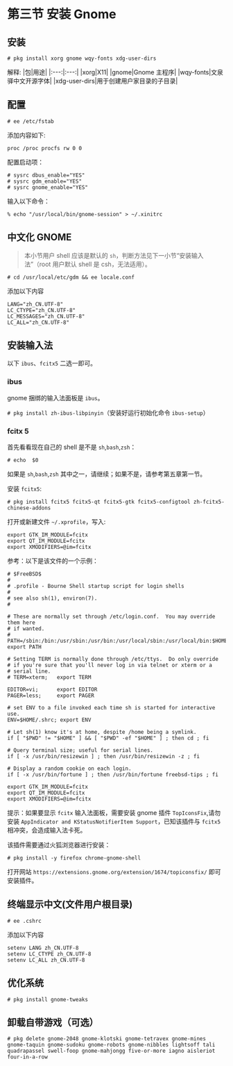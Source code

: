# 第三节 安装 Gnome

## 安装

```
# pkg install xorg gnome wqy-fonts xdg-user-dirs
```

解释:
|包|用途|
|:---:|:---:|
|xorg|X11|
|gnome|Gnome 主程序|
|wqy-fonts|文泉驿中文开源字体|
|xdg-user-dirs|用于创建用户家目录的子目录|

## 配置

`# ee /etc/fstab` 

添加内容如下: 

```
proc /proc procfs rw 0 0
```

配置启动项：

```
# sysrc dbus_enable="YES"
# sysrc gdm_enable="YES"
# sysrc gnome_enable="YES"
```

输入以下命令：

```
% echo "/usr/local/bin/gnome-session" > ~/.xinitrc
```

## 中文化 GNOME

> 本小节用户 shell 应该是默认的 `sh`，判断方法见下一小节“安装输入法”（root 用户默认 shell 是 csh，无法适用）。

`# cd /usr/local/etc/gdm && ee locale.conf`

添加以下内容

```
LANG="zh_CN.UTF-8"
LC_CTYPE="zh_CN.UTF-8"
LC_MESSAGES="zh_CN.UTF-8"
LC_ALL="zh_CN.UTF-8"
```

## 安装输入法

以下 `ibus`、`fcitx5` 二选一即可。

### ibus

gnome 捆绑的输入法面板是 `ibus`。

`# pkg install zh-ibus-libpinyin`（安装好运行初始化命令 `ibus-setup`）

### fcitx 5

首先看看现在自己的 shell 是不是 `sh`,`bash`,`zsh`：

`# echo  $0`

如果是 `sh`,`bash`,`zsh` 其中之一，请继续；如果不是，请参考第五章第一节。

安装 `fcitx5`:

```
# pkg install fcitx5 fcitx5-qt fcitx5-gtk fcitx5-configtool zh-fcitx5-chinese-addons
```

打开或新建文件 `~/.xprofile`，写入:

```
export GTK_IM_MODULE=fcitx
export QT_IM_MODULE=fcitx
export XMODIFIERS=@im=fcitx
```

参考：以下是该文件的一个示例：

```
# $FreeBSD$
#
# .profile - Bourne Shell startup script for login shells
#
# see also sh(1), environ(7).
#

# These are normally set through /etc/login.conf.  You may override them here
# if wanted.
# PATH=/sbin:/bin:/usr/sbin:/usr/bin:/usr/local/sbin:/usr/local/bin:$HOME/bin; export PATH

# Setting TERM is normally done through /etc/ttys.  Do only override
# if you're sure that you'll never log in via telnet or xterm or a
# serial line.
# TERM=xterm; 	export TERM

EDITOR=vi;   	export EDITOR
PAGER=less;  	export PAGER

# set ENV to a file invoked each time sh is started for interactive use.
ENV=$HOME/.shrc; export ENV

# Let sh(1) know it's at home, despite /home being a symlink.
if [ "$PWD" != "$HOME" ] && [ "$PWD" -ef "$HOME" ] ; then cd ; fi

# Query terminal size; useful for serial lines.
if [ -x /usr/bin/resizewin ] ; then /usr/bin/resizewin -z ; fi

# Display a random cookie on each login.
if [ -x /usr/bin/fortune ] ; then /usr/bin/fortune freebsd-tips ; fi

export GTK_IM_MODULE=fcitx
export QT_IM_MODULE=fcitx
export XMODIFIERS=@im=fcitx
```

提示：如果要显示 `fcitx` 输入法面板，需要安装 gnome 插件 `TopIconsFix`,请勿安装 `AppIndicator and KStatusNotifierItem Support`，已知该插件与 `fcitx5` 相冲突，会造成输入法卡死。

该插件需要通过火狐浏览器进行安装：

```
# pkg install -y firefox chrome-gnome-shell
```

打开网站 `https://extensions.gnome.org/extension/1674/topiconsfix/` 即可安装插件。

## 终端显示中文(文件用户根目录)

`# ee .cshrc`

添加以下内容

```
setenv LANG zh_CN.UTF-8
setenv LC_CTYPE zh_CN.UTF-8
setenv LC_ALL zh_CN.UTF-8
```

## 优化系统

`# pkg install gnome-tweaks`

## 卸载自带游戏（可选）

```
# pkg delete gnome-2048 gnome-klotski gnome-tetravex gnome-mines gnome-taquin gnome-sudoku gnome-robots gnome-nibbles lightsoff tali quadrapassel swell-foop gnome-mahjongg five-or-more iagno aisleriot four-in-a-row
```
